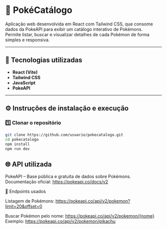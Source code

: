 # 🧩 PokéCatálogo

Aplicação web desenvolvida em React com Tailwind CSS, que consome dados da PokeAPI para exibir um catálogo interativo de Pokémons.  
Permite listar, buscar e visualizar detalhes de cada Pokémon de forma simples e responsiva.

---

## 🚀 Tecnologias utilizadas
- **React (Vite)**
- **Tailwind CSS**
- **JavaScript**
- **PokeAPI**

---

## ⚙️ Instruções de instalação e execução

### 1️⃣ Clonar o repositório
```bash
git clone https://github.com/usuario/pokecatalogo.git
cd pokecatalogo
npm install
npm run dev
```

## 🌐 API utilizada

PokeAPI – Base pública e gratuita de dados sobre Pokémons.
Documentação oficial: https://pokeapi.co/docs/v2

🔗 Endpoints usados

Listagem de Pokémons:
https://pokeapi.co/api/v2/pokemon?limit=20&offset=0

Buscar Pokémon pelo nome:
https://pokeapi.co/api/v2/pokemon/{nome}
Exemplo: https://pokeapi.co/api/v2/pokemon/pikachu

